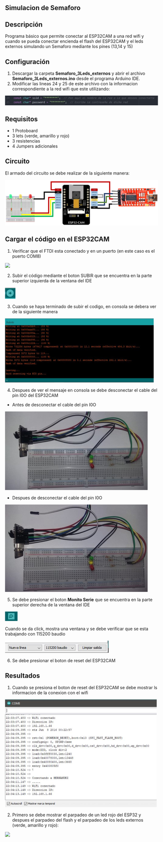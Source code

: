 ## Simulacion de Semaforo
## Descripción
Programa básico que permite conectar al ESP32CAM a una red wifi y cuando se  pueda conectar encienda el flash del ESP32CAM y el leds externos simulando un Semaforo mediante los pines (13,14 y 15)

## Configuración
1. Descargar la carpeta **Semaforo_3Leds_externos** y abrir el archivo **Semaforo_3Leds_externos.ino** desde el programa Arduino IDE.
2. Modificar las lineas 24 y 25 de este archivo con la informacion correspondiente a la red wifi que este utilizando:

![]( https://github.com/JoseEduardoUAM/ESP32CAM_SICUAMG2/blob/main/Ejercicios/Encender_Un_Led_Externo/Imagenes/modificar_codigo.JPG )

## Requisitos
- 1 Protoboard
- 3 lets (verde, amarillo y rojo)
- 3 resistencias
- 4 Jumpers adicionales

## Circuito
El armado del circuito se debe realizar de la siguiente manera:

![](https://github.com/JoseEduardoUAM/ESP32CAM_SICUAMG2/blob/main/Ejercicios/Simulacion_Semaforo/Imagenes/circuito.png)

## Cargar el código en el ESP32CAM
1. Verificar que el FTDI esta conectado y en un puerto (en este caso es el puerto COM8)

![](https://github.com/JoseEduardoUAM/ESP32CAM_SICUAMG2/blob/main/Ejercicios/Webcam_DireccionIP/Imagenes/Verificaci%C3%B3n_Puerto.png)

2. Subir el código mediante el boton SUBIR que se encuentra en la parte superior izquierda de la ventana del IDE

![](https://github.com/JoseEduardoUAM/ESP32CAM_SICUAMG2/blob/main/Ejercicios/Webcam_DireccionIP/Imagenes/Boton_Subir.JPG)

3. Cuando se haya terminado de subir el codigo, en consola se debera ver de la siguiente manera

![](https://github.com/JoseEduardoUAM/ESP32CAM_SICUAMG2/blob/main/Ejercicios/Encender_Un_Led_Externo/Imagenes/mensaje_consola.png)

4. Despues de ver el mensaje en consola se debe desconectar el cable del pin I0O del ESP32CAM

- Antes de desconectar el cable del pin I0O

![](https://github.com/JoseEduardoUAM/ESP32CAM_SICUAMG2/blob/main/Ejercicios/Simulacion_Semaforo/Imagenes/antes_IO0.jpg)

- Despues de desconectar el cable del pin I0O

![](https://github.com/JoseEduardoUAM/ESP32CAM_SICUAMG2/blob/main/Ejercicios/Simulacion_Semaforo/Imagenes/despues_IO0.jpg)

5. Se debe presionar el boton **Monito Serie** que se encuentra en la parte superior derecha de la ventana del IDE

![](https://github.com/JoseEduardoUAM/ESP32CAM_SICUAMG2/blob/main/Ejercicios/Webcam_DireccionIP/Imagenes/Boton_Monitor_Serie.JPG)

Cuando se da click, mostra una ventana y se debe verificar que se esta trabajando con 115200 baudio

![](https://github.com/JoseEduardoUAM/ESP32CAM_SICUAMG2/blob/main/Ejercicios/Webcam_DireccionIP/Imagenes/configuracion_baudio.JPG)

6. Se debe presionar el boton de reset del ESP32CAM

## Resultados
1. Cuando se presiona el boton de reset del ESP32CAM se debe mostrar ls informacion de la conexion con el wifi

![](https://github.com/JoseEduardoUAM/ESP32CAM_SICUAMG2/blob/main/Ejercicios/Simulacion_Semaforo/Imagenes/informacion_conexion.png)

2. Primero se debe mostrar el parpadeo de un led rojo del ESP32 y despues el parpadeo del flash y el parpadeo de los leds externos (verde, amarillo y rojo):

![](https://github.com/JoseEduardoUAM/ESP32CAM_SICUAMG2/blob/main/Ejercicios/Simulacion_Semaforo/Imagenes/Funcionamiento.gif)
